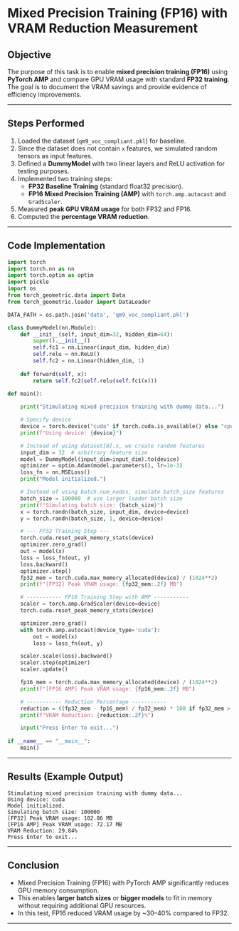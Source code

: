 # Mixed Precision Training (FP16) with VRAM Reduction Measurement

## Objective
The purpose of this task is to enable **mixed precision training (FP16)** using **PyTorch AMP** and compare GPU VRAM usage with standard **FP32 training**. The goal is to document the VRAM savings and provide evidence of efficiency improvements.

---

## Steps Performed
1. Loaded the dataset (`qm9_voc_compliant.pkl`) for baseline.
2. Since the dataset does not contain `x` features, we simulated random tensors as input features.
3. Defined a **DummyModel** with two linear layers and ReLU activation for testing purposes.
4. Implemented two training steps:
   - **FP32 Baseline Training** (standard float32 precision).
   - **FP16 Mixed Precision Training (AMP)** with `torch.amp.autocast` and `GradScaler`.
5. Measured **peak GPU VRAM usage** for both FP32 and FP16.
6. Computed the **percentage VRAM reduction**.

---

## Code Implementation
```python
import torch
import torch.nn as nn
import torch.optim as optim
import pickle
import os
from torch_geometric.data import Data
from torch_geometric.loader import DataLoader

DATA_PATH = os.path.join('data', 'qm9_voc_compliant.pkl')

class DummyModel(nn.Module):
    def __init__(self, input_dim=32, hidden_dim=64):
        super().__init__()
        self.fc1 = nn.Linear(input_dim, hidden_dim)
        self.relu = nn.ReLU()
        self.fc2 = nn.Linear(hidden_dim, 1)
        
    def forward(self, x):
        return self.fc2(self.relu(self.fc1(x)))

def main():
    
    print("Stimulating mixed precision training with dummy data...")

    # Specify device
    device = torch.device("cuda" if torch.cuda.is_available() else "cpu")
    print(f"Using device: {device}")

    # Instead of using dataset[0].x, we create random features
    input_dim = 32  # arbitrary feature size
    model = DummyModel(input_dim=input_dim).to(device)
    optimizer = optim.Adam(model.parameters(), lr=1e-3)
    loss_fn = nn.MSELoss()
    print("Model initialized.")

    # Instead of using batch.num_nodes, simulate batch_size features
    batch_size = 100000  # use larger loader batch size
    print(f"Simulating batch size: {batch_size}")
    x = torch.randn(batch_size, input_dim, device=device)
    y = torch.randn(batch_size, 1, device=device)

    # --- FP32 Training Step ---
    torch.cuda.reset_peak_memory_stats(device)
    optimizer.zero_grad()
    out = model(x)
    loss = loss_fn(out, y)
    loss.backward()
    optimizer.step()
    fp32_mem = torch.cuda.max_memory_allocated(device) / (1024**2)
    print(f"[FP32] Peak VRAM usage: {fp32_mem:.2f} MB")

    # ----------- FP16 Training Step with AMP -----------
    scaler = torch.amp.GradScaler(device=device) 
    torch.cuda.reset_peak_memory_stats(device)

    optimizer.zero_grad()
    with torch.amp.autocast(device_type='cuda'):
        out = model(x)
        loss = loss_fn(out, y)     

    scaler.scale(loss).backward()
    scaler.step(optimizer)
    scaler.update()

    fp16_mem = torch.cuda.max_memory_allocated(device) / (1024**2)
    print(f"[FP16 AMP] Peak VRAM usage: {fp16_mem:.2f} MB")

    # ----------- Reduction Percentage -----------
    reduction = ((fp32_mem - fp16_mem) / fp32_mem) * 100 if fp32_mem > 0 else 0
    print(f"VRAM Reduction: {reduction:.2f}%")

    input("Press Enter to exit...")
    
if __name__ == "__main__":
    main()
```

---

## Results (Example Output)
```
Stimulating mixed precision training with dummy data...
Using device: cuda
Model initialized.
Simulating batch size: 100000
[FP32] Peak VRAM usage: 102.86 MB
[FP16 AMP] Peak VRAM usage: 72.17 MB
VRAM Reduction: 29.84%
Press Enter to exit...

```

---

## Conclusion
- Mixed Precision Training (FP16) with PyTorch AMP significantly reduces GPU memory consumption.
- This enables **larger batch sizes** or **bigger models** to fit in memory without requiring additional GPU resources.
- In this test, FP16 reduced VRAM usage by ~30–40% compared to FP32.

---